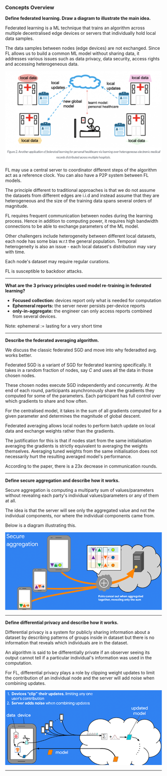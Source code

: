 ### __Concepts Overview__

**Define federated learning. Draw a diagram to illustrate the main idea.**

Federated learning is a ML technique that trains an algorithm across multiple decentralised edge devices or servers that individually hold local data samples.

The data samples between nodes (edge devices) are not exchanged. Since FL allows us to build a common ML model without sharing data, it addresses various issues such as data privacy, data security, access rights and accessing heterogeneous data.

![Screen Shot 2020-06-12 at 1.01.33 am.png](resources/BE7DDD45364406BE07C83EDDE840EFE7.png)

FL may use a central server to coordinator different steps of the algorithm act as a reference clock. You can also have a P2P system between FL models.

The principle different to traditional approaches is that we do not assume the datasets from different edges are i.i.d and instead assume that they are heterogeneous and the size of the training data spans several orders of magnitude.

FL requires frequent communication between nodes during the learning process. Hence in addition to computing power, it requires high bandwidth connections to be able to exchange parameters of the ML model. 

Other challengers include heterogeneity between different local datasets, each node has some bias w.r.t the general population. Temporal heterogeneity is also an issue - each local dataset's distribution may vary with time.

Each node's dataset may require regular curations. 

FL is susceptible to backdoor attacks. 

---

**What are the 3 privacy principles used model re-training in federated learning?**

- __Focused collection:__ devices report only what is needed for computation
- __Ephemeral reports:__ the server never persists per-device reports
- __only-in-aggregate:__ the engineer can only access reports combined from several devices.

Note: ephemeral := lasting for a very short time

---

**Describe the federated averaging algorithm.**

We discuss the classic federated SGD and move into why federadted avg. works better.

Federated SGD is a variant of SGD for federated learning specifically. It takes in a random fraction of nodes, say $C$ and uses all the data in those chosen nodes.

These chosen nodes execute SGD independently and concurrently. At the end of each round, participants asynchronously share the gradients they computed for some of the parameters. 
Each participant has full control over which gradients to share and how often. 

For the centralised model, it takes in the sum of all gradients computed for a given parameter and determines the magnitude of global descent. 

Federated averaging allows local nodes to perform batch update on local data and exchange weights rather than the gradients. 

The justification for this is that if nodes start from the same initialisation averaging the gradients is strictly equivalent to averaging the weights themselves. Averaging tuned weights from the same initialisation does not necessarily hurt the resulting averaged model's performance.

According to the paper, there is a 23x decrease in communication rounds.

---

**Define secure aggregation and describe how it works.**

Secure aggregation is computing a multiparty sum of values/parameters without revealing each party's individual values/parameters or any of them at all.

The idea is that the server will see only the aggregated value and not the individual components, nor where the individual components came from.

Below is a diagram illustrating this.

![Screen Shot 2020-06-20 at 1.34.46 pm.png](resources/7997EE601F8E00EDA79F64C600E62893.png)

---

**Define differential privacy and describe how it works.**

Differential privacy is a system for publicly sharing information about a dataset by describing patterns of groups inside in dataset but there is no information that reveals which individuals are in the dataset.

An algorithm is said to be differentially private if an observer seeing its output cannot tell if a particular individual's information was used in the computation.

For FL, differential privacy plays a role by clipping weight updates to limit the contribution of an individual node and the server will add noise when combining updates.

![Screen Shot 2020-06-20 at 1.35.29 pm.png](resources/6F7E9D6EB3C0417B9C4CB30CF3437721.png)

---
